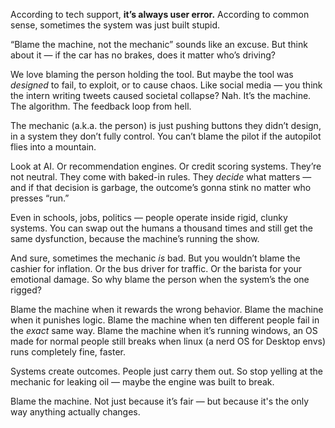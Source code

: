 According to tech support, **it’s always user error.** According to common sense, sometimes the system was just built stupid.

“Blame the machine, not the mechanic” sounds like an excuse. But think about it — if the car has no brakes, does it matter who’s driving?

We love blaming the person holding the tool. But maybe the tool was _designed_ to fail, to exploit, or to cause chaos. Like social media — you think the intern writing tweets caused societal collapse? Nah. It’s the machine. The algorithm. The feedback loop from hell.

The mechanic (a.k.a. the person) is just pushing buttons they didn’t design, in a system they don’t fully control. You can’t blame the pilot if the autopilot flies into a mountain.

Look at AI. Or recommendation engines. Or credit scoring systems. They’re not neutral. They come with baked-in rules. They _decide_ what matters — and if that decision is garbage, the outcome’s gonna stink no matter who presses “run.”

Even in schools, jobs, politics — people operate inside rigid, clunky systems. You can swap out the humans a thousand times and still get the same dysfunction, because the machine’s running the show.

And sure, sometimes the mechanic _is_ bad. But you wouldn’t blame the cashier for inflation. Or the bus driver for traffic. Or the barista for your emotional damage. So why blame the person when the system’s the one rigged?

Blame the machine when it rewards the wrong behavior. Blame the machine when it punishes logic. Blame the machine when ten different people fail in the _exact_ same way. Blame the machine when it’s running windows, an OS made for normal people still breaks when linux (a nerd OS for Desktop envs) runs completely fine, faster.

Systems create outcomes. People just carry them out. So stop yelling at the mechanic for leaking oil — maybe the engine was built to break.

Blame the machine. Not just because it’s fair — but because it's the only way anything actually changes.
